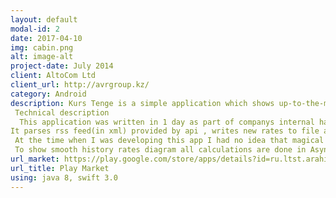 ```yaml
---
layout: default
modal-id: 2
date: 2017-04-10
img: cabin.png
alt: image-alt
project-date: July 2014
client: AltoCom Ltd
client_url: http://avrgroup.kz/
category: Android
description: Kurs Tenge is a simple application which shows up-to-the-minute exchange rates, historical charts and includes a rates calculator. This app was the first application which I shipped to the market.
 Technical description 
  This application was written in 1 day as part of companys internal hackathon. 
It parses rss feed(in xml) provided by api , writes new rates to file and finally present them to user. 
 At the time when I was developing this app I had no idea that magical tools like reactive programming(rxJava) and retrofit with GSONs are exist(forgive me this please I was early-junior), but I remember that I tried to follow MVC pattern. So, an activity is my controller, rates are models and views are fragments.
 To show smooth history rates diagram all calculations are done in AsynkTask(now I know that there are better ways for this). 
url_market: https://play.google.com/store/apps/details?id=ru.ltst.arahis
url_title: Play Market
using: java 8, swift 3.0
---
```

